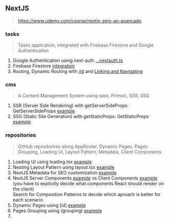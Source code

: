 ## NextJS
> https://www.udemy.com/course/nextjs-zero-ao-avancado

### tasks
> Tasks application, integrated with Firebase Firestore and Google Authentication
1. Google Authentication using next-auth [...nextauth.ts](https://github.com/jackanakin/nextjs-udemy/blob/main/tasks/src/pages/api/auth/%5B...nextauth%5D.ts)
2. Firebase Firestore [integration](https://github.com/jackanakin/nextjs-udemy/blob/main/tasks/src/services/firebaseConnection.ts)
3. Routing, Dynamic Routing with [/id](https://github.com/jackanakin/nextjs-udemy/blob/main/tasks/src/pages/task/%5Bid%5D.tsx) and [Linking and Navigating](https://github.com/jackanakin/nextjs-udemy/blob/main/tasks/src/pages/dashboard/index.tsx)

### cms
> A Content Management System using sass, Primsic, SSR, SSG
1. SSR (Server Side Rendering) with getServerSideProps: GetServerSideProps [example](https://github.com/jackanakin/nextjs-udemy/blob/main/cms/src/pages/posts/%5Bslug%5D.tsx)
2. SSG (Static Site Generation) with getStaticProps: GetStaticProps [example](https://github.com/jackanakin/nextjs-udemy/blob/main/cms/src/pages/posts/index.tsx)

### repositories
> GitHub repositorires along AppRouter, Dynamic Pages, Pages Grouping, Loading UI, Layout Pattern, Metadata, Client Components 
1. Loading UI using loading.tsx [example](https://github.com/jackanakin/nextjs-udemy/blob/main/repositories/src/app/loading.tsx)
2. Nesting Layout Pattern using layout.tsx [example](https://github.com/jackanakin/nextjs-udemy/blob/main/repositories/src/app/(site)/dashboard/layout.tsx)
3. NextJS Metadata for SEO customization [example](https://github.com/jackanakin/nextjs-udemy/blob/main/repositories/src/app/repositorios/page.tsx)
4. NextJS Server Components [example](https://github.com/jackanakin/nextjs-udemy/blob/main/repositories/src/app/repositorios/%5Bid%5D/page.tsx) vs Client Components [example](https://github.com/jackanakin/nextjs-udemy/blob/main/repositories/src/app/repositorios/page.tsx) (you have to explicitly decide what components React should render on the client) <br> Search for Composition Patterns to decide which aproach is better for each scenario.
5. Dynamic Pages using \[id\] [example](https://github.com/jackanakin/nextjs-udemy/tree/main/repositories/src/app/repositorios/%5Bid%5D)
6. Pages Grouping using (grouping) [example](https://github.com/jackanakin/nextjs-udemy/tree/main/repositories/src/app/(admin))
7. 
